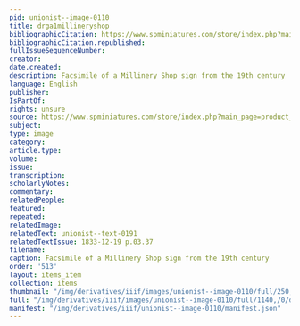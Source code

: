 ```yaml
---
pid: unionist--image-0110
title: drga1millineryshop
bibliographicCitation: https://www.spminiatures.com/store/index.php?main_page=product_info&products_id=5479
bibliographicCitation.republished: 
fullIssueSequenceNumber: 
creator: 
date.created: 
description: Facsimile of a Millinery Shop sign from the 19th century
language: English
publisher: 
IsPartOf: 
rights: unsure
source: https://www.spminiatures.com/store/index.php?main_page=product_info&products_id=5479
subject: 
type: image
category: 
article.type: 
volume: 
issue: 
transcription: 
scholarlyNotes: 
commentary: 
relatedPeople: 
featured: 
repeated: 
relatedImage: 
relatedText: unionist--text-0191
relatedTextIssue: 1833-12-19 p.03.37
filename: 
caption: Facsimile of a Millinery Shop sign from the 19th century
order: '513'
layout: items_item
collection: items
thumbnail: "/img/derivatives/iiif/images/unionist--image-0110/full/250,/0/default.jpg"
full: "/img/derivatives/iiif/images/unionist--image-0110/full/1140,/0/default.jpg"
manifest: "/img/derivatives/iiif/unionist--image-0110/manifest.json"
---
```

